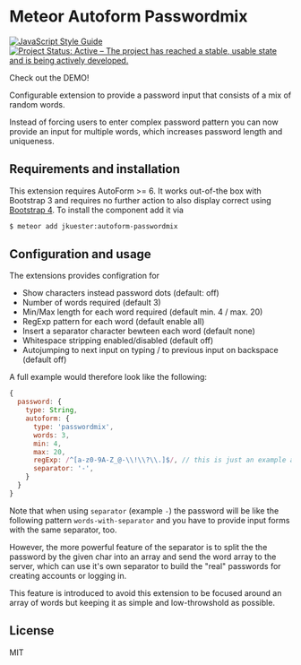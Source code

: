 # Meteor Autoform Passwordmix

[![JavaScript Style Guide](https://img.shields.io/badge/code_style-standard-brightgreen.svg)](https://standardjs.com)
[![Project Status: Active – The project has reached a stable, usable state and is being actively developed.](https://www.repostatus.org/badges/latest/active.svg)](https://www.repostatus.org/#active)

Check out the DEMO!

Configurable extension to provide a password input that consists of a mix of random words.

Instead of forcing users to enter complex password pattern you can now provide an input for multiple words, which increases password length and uniqueness.

## Requirements and installation

This extension requires AutoForm >= 6. It works out-of-the box with Bootstrap 3 and requires no further action to also display correct using [Bootstrap 4](https://github.com/imajus/autoform-bootstrap4). To install the component add it via  

```bash
$ meteor add jkuester:autoform-passwordmix
```

## Configuration and usage

The extensions provides configration for 

* Show characters instead password dots (default: off) 
* Number of words required (default 3)
* Min/Max length for each word required (default min. 4 / max. 20)
* RegExp pattern for each word (default enable all)
* Insert a separator character bewteen each word (default none)
* Whitespace stripping enabled/disabled (default off)
* Autojumping to next input on typing / to previous input on backspace (default off)

A full example would therefore look like the following:

```javascript
{
  password: {
    type: String,
    autoform: {
      type: 'passwordmix',
      words: 3,
      min: 4,
      max: 20,
      regExp: /^[a-z0-9A-Z_@-\\!\\?\\.]$/, // this is just an example and not a default!
      separator: '-',
    }
  }
}
```

Note that when using `separator` (example `-`) the password will be like the following pattern `words-with-separator` and you have to provide input forms with the same separator, too.

However, the more powerful feature of the separator is to split the the password by the given char into an array and send the word array to the server, which can use it's own separator to build the "real" passwords for creating accounts or logging in.

This feature is introduced to avoid this extension to be focused around an array of words but keeping it as simple and low-throwshold as possible.

## License

MIT
